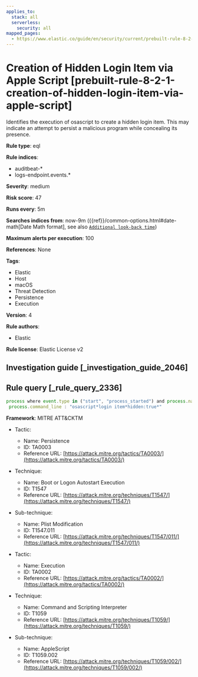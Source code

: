 ```yaml
---
applies_to:
  stack: all
  serverless:
    security: all
mapped_pages:
  - https://www.elastic.co/guide/en/security/current/prebuilt-rule-8-2-1-creation-of-hidden-login-item-via-apple-script.html
---
```


# Creation of Hidden Login Item via Apple Script [prebuilt-rule-8-2-1-creation-of-hidden-login-item-via-apple-script]

Identifies the execution of osascript to create a hidden login item. This may indicate an attempt to persist a malicious program while concealing its presence.

**Rule type**: eql

**Rule indices**:

* auditbeat-*
* logs-endpoint.events.*

**Severity**: medium

**Risk score**: 47

**Runs every**: 5m

**Searches indices from**: now-9m ({{ref}}/common-options.html#date-math[Date Math format], see also [`Additional look-back time`](docs-content://solutions/security/detect-and-alert/create-detection-rule.md#rule-schedule))

**Maximum alerts per execution**: 100

**References**: None

**Tags**:

* Elastic
* Host
* macOS
* Threat Detection
* Persistence
* Execution

**Version**: 4

**Rule authors**:

* Elastic

**Rule license**: Elastic License v2

## Investigation guide [_investigation_guide_2046]



## Rule query [_rule_query_2336]

```js
process where event.type in ("start", "process_started") and process.name : "osascript" and
 process.command_line : "osascript*login item*hidden:true*"
```

**Framework**: MITRE ATT&CKTM

* Tactic:

    * Name: Persistence
    * ID: TA0003
    * Reference URL: [https://attack.mitre.org/tactics/TA0003/](https://attack.mitre.org/tactics/TA0003/)

* Technique:

    * Name: Boot or Logon Autostart Execution
    * ID: T1547
    * Reference URL: [https://attack.mitre.org/techniques/T1547/](https://attack.mitre.org/techniques/T1547/)

* Sub-technique:

    * Name: Plist Modification
    * ID: T1547.011
    * Reference URL: [https://attack.mitre.org/techniques/T1547/011/](https://attack.mitre.org/techniques/T1547/011/)

* Tactic:

    * Name: Execution
    * ID: TA0002
    * Reference URL: [https://attack.mitre.org/tactics/TA0002/](https://attack.mitre.org/tactics/TA0002/)

* Technique:

    * Name: Command and Scripting Interpreter
    * ID: T1059
    * Reference URL: [https://attack.mitre.org/techniques/T1059/](https://attack.mitre.org/techniques/T1059/)

* Sub-technique:

    * Name: AppleScript
    * ID: T1059.002
    * Reference URL: [https://attack.mitre.org/techniques/T1059/002/](https://attack.mitre.org/techniques/T1059/002/)



